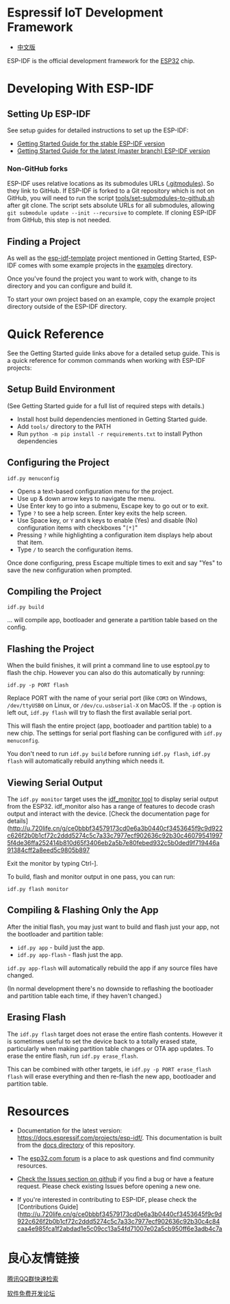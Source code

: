 # Espressif IoT Development Framework

* [中文版](./README_CN.md)

ESP-IDF is the official development framework for the [ESP32](http://u.720life.cn/g/7a58d8f1137c96fe29f97d38f7f29fa647b58e49a91cc2752da146c7059749ae14b0cdc395f1fbe88d0b1b105b247b15eab1c77ad5090bae3beb1b8f2641be15)  chip.

# Developing With ESP-IDF

## Setting Up ESP-IDF

See setup guides for detailed instructions to set up the ESP-IDF:

* [Getting Started Guide for the stable ESP-IDF version](http://u.720life.cn/g/ce0bbbf34579173cd0e6a3b0440cf3453645f9c9d922c626f2b0b1cf72c2ddd57c0c6d33b8e4e4d8d400d60e69be6be3f6044408cbc9717083416a7fe4544365f7e52229aa5688492ccd08976e707bac) 
* [Getting Started Guide for the latest (master branch) ESP-IDF version](http://u.720life.cn/g/ce0bbbf34579173cd0e6a3b0440cf3453645f9c9d922c626f2b0b1cf72c2ddd5274c5c7a33c7977ecf902636c92b30c460795419975f4de36ffa252414b810d652e0892824377053d40e36396c0d4422) 

### Non-GitHub forks

ESP-IDF uses relative locations as its submodules URLs ([.gitmodules](.gitmodules)). So they link to GitHub.
If ESP-IDF is forked to a Git repository which is not on GitHub, you will need to run the script
[tools/set-submodules-to-github.sh](tools/set-submodules-to-github.sh) after git clone.
The script sets absolute URLs for all submodules, allowing `git submodule update --init --recursive` to complete.
If cloning ESP-IDF from GitHub, this step is not needed.

## Finding a Project

As well as the [esp-idf-template](http://u.720life.cn/g/54145d0471d91890860f7f8463c03046559193fb114a60102204fa58547f38306ebf0c01a3043f23e408add08574714f)  project mentioned in Getting Started, ESP-IDF comes with some example projects in the [examples](examples) directory.

Once you've found the project you want to work with, change to its directory and you can configure and build it.

To start your own project based on an example, copy the example project directory outside of the ESP-IDF directory.

# Quick Reference

See the Getting Started guide links above for a detailed setup guide. This is a quick reference for common commands when working with ESP-IDF projects:

## Setup Build Environment

(See Getting Started guide for a full list of required steps with details.)

* Install host build dependencies mentioned in Getting Started guide.
* Add `tools/` directory to the PATH
* Run `python -m pip install -r requirements.txt` to install Python dependencies

## Configuring the Project

`idf.py menuconfig`

* Opens a text-based configuration menu for the project.
* Use up & down arrow keys to navigate the menu.
* Use Enter key to go into a submenu, Escape key to go out or to exit.
* Type `?` to see a help screen. Enter key exits the help screen.
* Use Space key, or `Y` and `N` keys to enable (Yes) and disable (No) configuration items with checkboxes "`[*]`"
* Pressing `?` while highlighting a configuration item displays help about that item.
* Type `/` to search the configuration items.

Once done configuring, press Escape multiple times to exit and say "Yes" to save the new configuration when prompted.

## Compiling the Project

`idf.py build`

... will compile app, bootloader and generate a partition table based on the config.

## Flashing the Project

When the build finishes, it will print a command line to use esptool.py to flash the chip. However you can also do this automatically by running:

`idf.py -p PORT flash`

Replace PORT with the name of your serial port (like `COM3` on Windows, `/dev/ttyUSB0` on Linux, or `/dev/cu.usbserial-X` on MacOS. If the `-p` option is left out, `idf.py flash` will try to flash the first available serial port.

This will flash the entire project (app, bootloader and partition table) to a new chip. The settings for serial port flashing can be configured with `idf.py menuconfig`.

You don't need to run `idf.py build` before running `idf.py flash`, `idf.py flash` will automatically rebuild anything which needs it.

## Viewing Serial Output

The `idf.py monitor` target uses the [idf_monitor tool](http://u.720life.cn/g/ce0bbbf34579173cd0e6a3b0440cf3453645f9c9d922c626f2b0b1cf72c2ddd5274c5c7a33c7977ecf902636c92b30c460795419975f4de36ffa252414b810d65f3406eb2a5b7e80febed932c5b0ded907e37241f1a0905a3a1edb0266b5192f)  to display serial output from the ESP32. idf_monitor also has a range of features to decode crash output and interact with the device. [Check the documentation page for details](http://u.720life.cn/g/ce0bbbf34579173cd0e6a3b0440cf3453645f9c9d922c626f2b0b1cf72c2ddd5274c5c7a33c7977ecf902636c92b30c460795419975f4de36ffa252414b810d65f3406eb2a5b7e80febed932c5b0ded9f719446a91384cff2a8eed5c9805b897 

Exit the monitor by typing Ctrl-].

To build, flash and monitor output in one pass, you can run:

`idf.py flash monitor`

## Compiling & Flashing Only the App

After the initial flash, you may just want to build and flash just your app, not the bootloader and partition table:

* `idf.py app` - build just the app.
* `idf.py app-flash` - flash just the app.

`idf.py app-flash` will automatically rebuild the app if any source files have changed.

(In normal development there's no downside to reflashing the bootloader and partition table each time, if they haven't changed.)

## Erasing Flash

The `idf.py flash` target does not erase the entire flash contents. However it is sometimes useful to set the device back to a totally erased state, particularly when making partition table changes or OTA app updates. To erase the entire flash, run `idf.py erase_flash`.

This can be combined with other targets, ie `idf.py -p PORT erase_flash flash` will erase everything and then re-flash the new app, bootloader and partition table.

# Resources

* Documentation for the latest version: https://docs.espressif.com/projects/esp-idf/. This documentation is built from the [docs directory](docs) of this repository.

* The [esp32.com forum](http://u.720life.cn/g/f74738b8cc1ffccd42b7dbfb0eca16689832e24b829289cee71085966ba7de50)  is a place to ask questions and find community resources.

* [Check the Issues section on github](http://u.720life.cn/g/54145d0471d91890860f7f8463c03046559193fb114a60102204fa58547f3830ec42d635deb33de761b822b9cf587c67)  if you find a bug or have a feature request. Please check existing Issues before opening a new one.

* If you're interested in contributing to ESP-IDF, please check the [Contributions Guide](http://u.720life.cn/g/ce0bbbf34579173cd0e6a3b0440cf3453645f9c9d922c626f2b0b1cf72c2ddd5274c5c7a33c7977ecf902636c92b30c4c84caa4e985fca1f2abdad1e5c09cc13a54fd71007e02a5cb950ff6e3adb4c7a 





 # 良心友情链接

[腾讯QQ群快速检索](http://u.720life.cn/s/8cf73f7c)

[软件免费开发论坛](http://u.720life.cn/s/bbb01dc0)